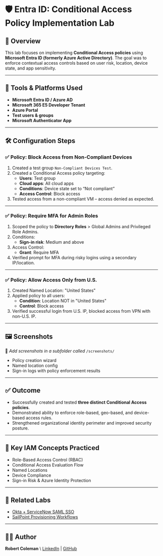 # 🛡️ Entra ID: Conditional Access Policy Implementation Lab

## 📘 Overview
This lab focuses on implementing **Conditional Access policies** using **Microsoft Entra ID (formerly Azure Active Directory)**. The goal was to enforce contextual access controls based on user risk, location, device state, and app sensitivity.

---

## 🧰 Tools & Platforms Used
- **Microsoft Entra ID / Azure AD**
- **Microsoft 365 E5 Developer Tenant**
- **Azure Portal**
- **Test users & groups**
- **Microsoft Authenticator App**

---

## 🛠️ Configuration Steps

### ✅ Policy: Block Access from Non-Compliant Devices
1. Created a test group `Non-Compliant Devices Test`.
2. Created a Conditional Access policy targeting:
   - **Users**: Test group
   - **Cloud apps**: All cloud apps
   - **Conditions**: Device state set to “Not compliant”
   - **Access Control**: Block access
3. Tested access from a non-compliant VM – access denied as expected.

---

### ✅ Policy: Require MFA for Admin Roles
1. Scoped the policy to **Directory Roles** > Global Admins and Privileged Role Admins.
2. Conditions:
   - **Sign-in risk**: Medium and above
3. Access Control:
   - **Grant**: Require MFA
4. Verified prompt for MFA during risky logins using a secondary IP/location.

---

### ✅ Policy: Allow Access Only from U.S.
1. Created Named Location: "United States"
2. Applied policy to all users:
   - **Condition**: Location NOT in "United States"
   - **Control**: Block access
3. Verified successful login from U.S. IP, blocked access from VPN with non-U.S. IP.

---

## 🖼️ Screenshots
📌 _Add screenshots in a subfolder called_ `/screenshots/`
- Policy creation wizard
- Named location config
- Sign-in logs with policy enforcement results

---

## ✅ Outcome
- Successfully created and tested **three distinct Conditional Access policies**.
- Demonstrated ability to enforce role-based, geo-based, and device-based access rules.
- Strengthened organizational identity perimeter and improved security posture.

---

## 🧠 Key IAM Concepts Practiced
- Role-Based Access Control (RBAC)
- Conditional Access Evaluation Flow
- Named Locations
- Device Compliance
- Sign-in Risk & Azure Identity Protection

---

## 📎 Related Labs
- [Okta + ServiceNow SAML SSO](../Okta-ServiceNow-SSO/)
- [SailPoint Provisioning Workflows](../SailPoint-Provisioning/)

---

## 👨‍💻 Author
**Robert Coleman**  \\
[LinkedIn](https://www.linkedin.com/in/roberthcoleman/)  |  [GitHub](https://github.com/roberthcoleman)
